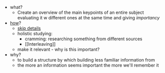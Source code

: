 - what?
	- Create an overview of the main keypoints of an entire subject evaluating it w different ones at the same time and giving *importancy* 
- [how](https://www.youtube.com/watch?v=eZWP-eA-lCg)?
	- [skip details](https://youtu.be/tkkey3ADfCI?t=911) 
	- holistic studying:
		- cramming: researching something from different sources
		- [[Interleaving]]
	- make it relevant - why is this important?
- why?
	- to build a structure by which building less familiar information from
	- the more an information seems important the more we'll remember it